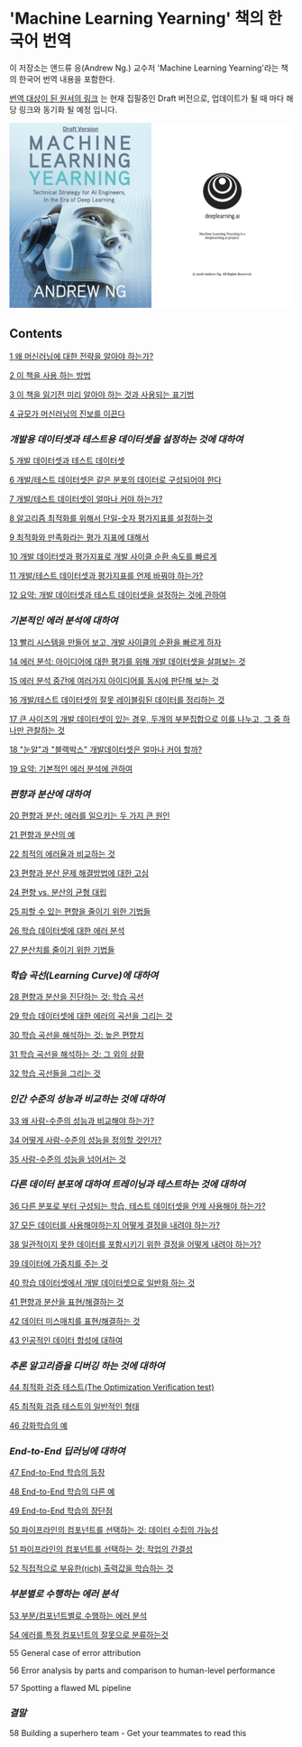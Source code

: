 # 'Machine Learning Yearning' 책의 한국어 번역

이 저장소는 앤드류 응(Andrew Ng.) 교수저 'Machine Learning Yearning'라는 책의 한국어 번역 내용을 포함한다.

[번역 대상이 된 원서의 링크](https://gallery.mailchimp.com/dc3a7ef4d750c0abfc19202a3/files/5dd91615-3b3f-4f5d-bbfb-4ebd8608d330/Ng_MLY01_13.pdf) 는 현재 집필중인 Draft 버전으로, 업데이트가 될 때 마다 해당 링크와 동기화 될 예정 입니다.

<img src="./img/covers.png">

## Contents

[1 왜 머신러닝에 대한 전략을 알아야 하는가?](./chapters/1_Why_Machine_Learning_Strategy.md)

[2 이 책을 사용 하는 방법](./chapters/2_How_to_use_this_book_to_help_your_team.md)

[3 이 책을 읽기전 미리 알아야 하는 것과 사용되는 표기법](./chapters/3_Prerequisites_and_notation.md)

[4 규모가 머신러닝의 진보를 이끈다](./chapters/4_Scale_drives_machine_learning_progress.md)

### *개발용 데이터셋과 테스트용 데이터셋을 설정하는 것에 대하여*

[5 개발 데이터셋과 테스트 데이터셋](./chapters/5_Your_development_and_test_sets.md)

[6 개발/테스트 데이터셋은 같은 분포의 데이터로 구성되어야 한다](./chapters/6_Your_dev_and_test_sets_should_come_from_the_same_distribution.md)

[7 개발/테스트 데이터셋이 얼마나 커야 하는가?](./chapters/7_How_large_do_the_dev_test_sets_need_to_be.md)

[8 알고리즘 최적화를 위해서 단일-숫자 평가지표를 설정하는것](./chapters/8_Establish_a_single-number_evaluation_metric_for_your_team_to_optimize.md)

[9 최적화와 만족화라는 평가 지표에 대해서](./chapters/9_Optimizing_and_satisficing_metrics.md)

[10 개발 데이터셋과 평가지표로 개발 사이클 순환 속도를 빠르게](./chapters/10_Having_a_dev_set_and_metric_speeds_up_iterations.md)

[11 개발/테스트 데이터셋과 평가지표를 언제 바꿔야 하는가?](./chapters/11_When_to_change_dev_test_sets_and_metrics.md)

[12 요약: 개발 데이터셋과 테스트 데이터셋을 설정하는 것에 관하여](./chapters/12_Takeaways_Setting_up_development_and_test_sets.md)

### *기본적인 에러 분석에 대하여*

[13 빨리 시스템을 만들어 보고, 개발 사이클의 순환을 빠르게 하자](./chapters/13_Build_your_first_system_quickly_then_iterate.md)

[14 에러 분석: 아이디어에 대한 평가를 위해 개발 데이터셋을 살펴보는 것](./chapters/14_Error_analysis_Look_at_dev_set_examples_to_evaluate_ideas.md)

[15 에러 분석 중간에 여러가지 아이디어를 동시에 판단해 보는 것](./chapters/15_Evaluating_multiple_ideas_in_parallel_during_error_analysis.md)

[16 개발/테스트 데이터셋의 잘못 레이블링된 데이터를 정리하는 것](./chapters/16_Cleaning_up_mislabeled_dev_and_test_set_examples.md)

[17 큰 사이즈의 개발 데이터셋이 있는 경우, 두개의 부분집합으로 이를 나누고, 그 중 하나만 관찰하는 것](./chapters/17_If_you_have_a_large_dev_set_split_it_into_two_subsets_only_one_of_which_you_look_at.md)

[18 "눈알"과 "블랙박스" 개발데이터셋은 얼마나 커야 할까?]()

[19 요약: 기본적인 에러 분석에 관하여](./chapters/19_Takeaways_Basic_error_analysis.md)

### *편향과 분산에 대하여*

[20 편향과 분산: 에러를 일으키는 두 가지 큰 원인](./chapters/20_Bias_and_Variance_The_two_big_sources_of_error.md)

[21 편향과 분산의 예](./chapters/21_Examples_of_Bias_and_Variance.md)

[22 최적의 에러율과 비교하는 것](./chapters/22_Comparing_to_the_optimal_error_rate.md)

[23 편향과 분산 문제 해결방법에 대한 고심](./chapters/23_Addressing_Bias_and_Variance.md)

[24 편향 vs. 분산의 균형 대립](./chapters/24_Bias_vs_Variance_tradeoff.md)

[25 피할 수 있는 편향을 줄이기 위한 기법들](./chapters/25_Techniques_for_reducing_avoidable_bias.md)

[26 학습 데이터셋에 대한 에러 분석](./chapters/26_Error_analysis_on_the_training_set.md)

[27 분산치를 줄이기 위한 기법들](./chapters/27_Techniques_for_reducing_variance.md)

### *학습 곡선(Learning Curve)에 대하여*

[28 편향과 분산을 진단하는 것: 학습 곡선](./chapters/28_Diagnosing_bias_and_variance_Learning_curves.md)

[29 학습 데이터셋에 대한 에러의 곡선을 그리는 것](./chapters/29_Plotting_training_error.md)

[30 학습 곡선을 해석하는 것: 높은 편향치](./chapters/30_Interpreting_learning_curves_High_bias.md)

[31 학습 곡선을 해석하는 것: 그 외의 상황](./chapters/31_Interpreting_learning_curves_Other_cases.md)

[32 학습 곡선들을 그리는 것](./chapters/32_Plotting_learning_curves.md)

### *인간 수준의 성능과 비교하는 것에 대하여*

[33 왜 사람-수준의 성능과 비교해야 하는가?](./chapters/33_Why_we_compare_to_human-level_performance.md)

[34 어떻게 사람-수준의 성능을 정의할 것인가?](./chapters/34_How_to_define_human-level_performance.md)

[35 사람-수준의 성능을 넘어서는 것](./chapters/35_Surpassing_human-level_performance.md)

### *다른 데이터 분포에 대하여 트레이닝과 테스트하는 것에 대하여*

[36 다른 분포로 부터 구성되는 학습, 테스트 데이터셋을 언제 사용해야 하는가?](./chapters/36_When_you_should_train_and_test_on_different_distributions.md)

[37 모든 데이터를 사용해야하는지 어떻게 결정을 내려야 하는가?](./chapters/37_How_to_decide_whether_to_use_all_your_data.md)

[38 일관적이지 못한 데이터를 포함시키기 위한 결정을 어떻게 내려야 하는가?](./chapters/38_How_to_decide_whether_to_include_inconsistent_data.md)

[39 데이터에 가중치를 주는 것](./chapters/39_Weighting_data.md)

[40 학습 데이터셋에서 개발 데이터셋으로 일반화 하는 것](./chapters/40_Generalizing_from_the_training_set_to_the_dev_set.md)

[41 편향과 분산을 표현/해결하는 것](./chapters/41_Identifying_Bias_Variance_and_Data_Mismatch_Errors.md)

[42 데이터 미스매치를 표현/해결하는 것](./chapters/42_Addressing_data_mismatch.md)

[43 인공적인 데이터 합성에 대하여](./chapters/43_Artificial_data_synthesis.md)

### *추론 알고리즘을 디버깅 하는 것에 대하여*

[44 최적화 검증 테스트(The Optimization Verification test)](./chapters/44_The_Optimization_Verification_test.md)

[45 최적화 검증 테스트의 일반적인 형태](./chapters/45_General_form_of_Optimization_Verification_test.md)

[46 강화학습의 예](./chapters/46_Reinforcement_learning_example.md)

### *End-to-End 딥러닝에 대하여*

[47 End-to-End 학습의 등장](./chapters/47_The_rise_of_end_to_end_learning.md)

[48 End-to-End 학습의 다른 예](./chapters/48_More_end_to_end_learning_examples.md)

[49 End-to-End 학습의 장단점](./chapters/49_Pros_and_cons_of_end_to_end_learning.md)

[50 파이프라인의 컴포넌트를 선택하는 것: 데이터 수집의 가능성](./chapters/50_Choosing_pipeline_components_Data_availability.md)

[51 파이프라인의 컴포넌트를 선택하는 것: 작업의 간결성](./chapters/51_Choosing_pipeline_components_Task_simplicity.md)

[52 직접적으로 부유한(rich) 출력값을 학습하는 것](./chapters/52_Directly_learning_rich_outputs.md)

### *부분별로 수행하는 에러 분석*

[53 부분/컴포넌트별로 수행하는 에러 분석](./chapters/53_Error_analysis_by_parts.md)

[54 에러를 특정 컴포넌트의 잘못으로 분류하는것](./chapters/54_Attributing_error_to_one_part.md)

55 General case of error attribution

56 Error analysis by parts and comparison to human-level performance

57 Spotting a flawed ML pipeline

### *결말*

58 Building a superhero team - Get your teammates to read this
